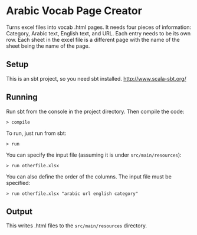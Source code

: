 # Arabic Vocab Page Creator
Turns excel files into vocab .html pages. It needs four pieces of information: Category, Arabic text, English text, and URL. Each entry needs to be its own row. Each sheet in the excel file is a different page with the name of the sheet being the name of the page.

## Setup
This is an sbt project, so you need sbt installed. http://www.scala-sbt.org/

## Running
Run sbt from the console in the project directory. Then compile the code:

    > compile

To run, just run from sbt:

    > run

You can specify the input file (assuming it is under <code>src/main/resources</code>):

    > run otherfile.xlsx

You can also define the order of the columns. The input file must be specified:

    > run otherfile.xlsx "arabic url english category"

## Output
This writes .html files to the <code>src/main/resources</code> directory.